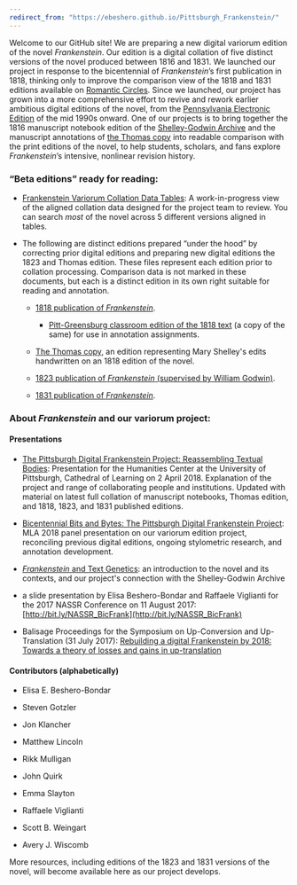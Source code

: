 ```yaml
---
redirect_from: "https://ebeshero.github.io/Pittsburgh_Frankenstein/"
---
```


Welcome to our GitHub site! We are preparing a new digital variorum edition of the novel _Frankenstein_. Our edition is a digital collation of five distinct versions of the novel produced between 1816 and 1831. We launched our project in response to the bicentennial of _Frankenstein_’s first publication in 1818, thinking only to improve the comparison view of the 1818 and 1831 editions available on [Romantic Circles](https://www.rc.umd.edu/editions/frankenstein). Since we launched, our project has grown into a more comprehensive effort to revive and rework earlier ambitious digital editions of the novel, from the [Pennsylvania Electronic Edition](http://knarf.english.upenn.edu/) of the mid 1990s onward. One of our projects is to bring together the 1816 manuscript notebook edition of the [Shelley-Godwin Archive](http://shelleygodwinarchive.org/contents/frankenstein/) and the manuscript annotations of [the Thomas copy](https://www.themorgan.org/collection/frankenstein) into readable comparison with the print editions of the novel, to help students, scholars, and fans explore _Frankenstein_’s intensive, nonlinear revision history.

### “Beta editions” ready for reading: 

* [Frankenstein Variorum Collation Data Tables](tableView.html):
A work-in-progress view of the aligned collation data designed for the project team to review. You can search *most* of the novel across 5 different versions aligned in tables. 

* The following are distinct editions prepared “under the hood” by correcting prior digital editions and preparing new digital editions the 1823 and Thomas edition. These files represent each edition prior to collation processing. Comparison data is not marked in these documents, but each is a distinct edition in its own right suitable for reading and annotation.  

   * [1818 publication of _Frankenstein_](Frankenstein_1818.html).
      * [Pitt-Greensburg classroom edition of the 1818 text](https://ebeshero.github.io/Pittsburgh_Frankenstein/Frankenstein_1818_classEd.html) (a copy of the same) for use in annotation assignments. 

   * [The Thomas copy](Frankenstein_Thom.html), an edition representing Mary Shelley's edits handwritten on an 1818 edition of the novel.

   * [1823 publication of _Frankenstein_ (supervised by William Godwin)](Frankenstein_1823.html).

   * [1831 publication of _Frankenstein_](Frankenstein_1831.html).


### About *Frankenstein* and our variorum project:

#### Presentations
* [The Pittsburgh Digital Frankenstein Project: Reassembling Textual Bodies](http://slides.com/elisabeshero-bondar/pghpitt_frankenstein): Presentation for the Humanities Center at the University of Pittsburgh, Cathedral of Learning on 2 April 2018. Explanation of the project and range of collaborating people and institutions. Updated with material on latest full collation of manuscript notebooks, Thomas edition, and 1818, 1823, and 1831 published editions. 

* [Bicentennial Bits and Bytes: The Pittsburgh Digital Frankenstein Project](http://slides.com/elisabeshero-bondar/mla_bicentfrank): MLA 2018 panel presentation on our variorum edition project, reconciling previous digital editions, ongoing stylometric research, and annotation development. 

* [*Frankenstein* and Text Genetics](http://bit.ly/FrankenTextGen): an introduction to the novel and its contexts, and our project's connection with the Shelley-Godwin Archive

* a slide presentation by Elisa Beshero-Bondar and Raffaele Viglianti for the 2017 NASSR Conference on 11 August 2017: [http://bit.ly/NASSR_BicFrank](http://bit.ly/NASSR_BicFrank) 

* Balisage Proceedings for the Symposium on Up-Conversion and Up-Translation (31 July 2017): [Rebuilding a digital Frankenstein by 2018: Towards a theory of losses and gains in up-translation](https://www.balisage.net/Proceedings/vol20/html/Beshero-Bondar01/BalisageVol20-Beshero-Bondar01.html)

#### Contributors (alphabetically)

* Elisa E. Beshero-Bondar

* Steven Gotzler

* Jon Klancher

* Matthew Lincoln

* Rikk Mulligan

* John Quirk

* Emma Slayton

* Raffaele Viglianti

* Scott B. Weingart

* Avery J. Wiscomb

More resources, including editions of the 1823 and 1831 versions of the novel, will become available here as our project develops. 
